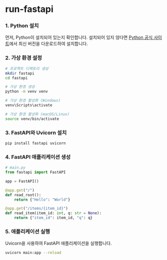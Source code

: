 # run-fastapi

### 1. Python 설치

먼저, Python이 설치되어 있는지 확인합니다. 설치되어 있지 않다면 [Python 공식 사이트](https://www.python.org/downloads/)에서 최신 버전을 다운로드하여 설치합니다.

### 2. 가상 환경 설정

```bash
# 프로젝트 디렉토리 생성
mkdir fastapi
cd fastapi

# 가상 환경 생성
python -m venv venv

# 가상 환경 활성화 (Windows)
venv\Scripts\activate

# 가상 환경 활성화 (macOS/Linux)
source venv/bin/activate
```

### 3. FastAPI와 Uvicorn 설치

```bash
pip install fastapi uvicorn
```

### 4. FastAPI 애플리케이션 생성

```python
# main.py
from fastapi import FastAPI

app = FastAPI()

@app.get("/")
def read_root():
    return {"Hello": "World"}

@app.get("/items/{item_id}")
def read_item(item_id: int, q: str = None):
    return {"item_id": item_id, "q": q}
```

### 5. 애플리케이션 실행

Uvicorn을 사용하여 FastAPI 애플리케이션을 실행합니다.

```bash
uvicorn main:app --reload
```
